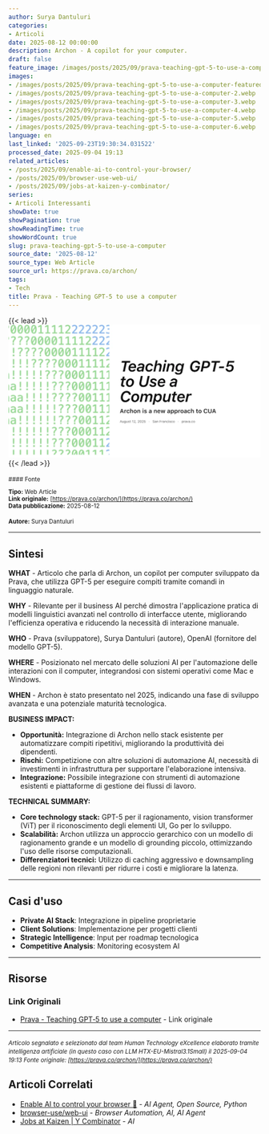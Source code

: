 ```yaml
---
author: Surya Dantuluri
categories:
- Articoli
date: 2025-08-12 00:00:00
description: Archon - A copilot for your computer.
draft: false
feature_image: /images/posts/2025/09/prava-teaching-gpt-5-to-use-a-computer-featured.webp
images:
- /images/posts/2025/09/prava-teaching-gpt-5-to-use-a-computer-featured.webp
- /images/posts/2025/09/prava-teaching-gpt-5-to-use-a-computer-2.webp
- /images/posts/2025/09/prava-teaching-gpt-5-to-use-a-computer-3.webp
- /images/posts/2025/09/prava-teaching-gpt-5-to-use-a-computer-4.webp
- /images/posts/2025/09/prava-teaching-gpt-5-to-use-a-computer-5.webp
- /images/posts/2025/09/prava-teaching-gpt-5-to-use-a-computer-6.webp
language: en
last_linked: '2025-09-23T19:30:34.031522'
processed_date: 2025-09-04 19:13
related_articles:
- /posts/2025/09/enable-ai-to-control-your-browser/
- /posts/2025/09/browser-use-web-ui/
- /posts/2025/09/jobs-at-kaizen-y-combinator/
series:
- Articoli Interessanti
showDate: true
showPagination: true
showReadingTime: true
showWordCount: true
slug: prava-teaching-gpt-5-to-use-a-computer
source_date: '2025-08-12'
source_type: Web Article
source_url: https://prava.co/archon/
tags:
- Tech
title: Prava - Teaching GPT‑5 to use a computer
---
```


{{< lead >}}
![Featured image](/images/posts/2025/09/prava-teaching-gpt-5-to-use-a-computer-featured.webp)
{{< /lead >}}

<small>
#### Fonte

**Tipo:** Web Article  
**Link originale:** [https://prava.co/archon/](https://prava.co/archon/)  
**Data pubblicazione:** 2025-08-12

**Autore:** Surya Dantuluri</small>

---

## Sintesi

**WHAT** - Articolo che parla di Archon, un copilot per computer sviluppato da Prava, che utilizza GPT-5 per eseguire compiti tramite comandi in linguaggio naturale.

**WHY** - Rilevante per il business AI perché dimostra l'applicazione pratica di modelli linguistici avanzati nel controllo di interfacce utente, migliorando l'efficienza operativa e riducendo la necessità di interazione manuale.

**WHO** - Prava (sviluppatore), Surya Dantuluri (autore), OpenAI (fornitore del modello GPT-5).

**WHERE** - Posizionato nel mercato delle soluzioni AI per l'automazione delle interazioni con il computer, integrandosi con sistemi operativi come Mac e Windows.

**WHEN** - Archon è stato presentato nel 2025, indicando una fase di sviluppo avanzata e una potenziale maturità tecnologica.

**BUSINESS IMPACT:**
- **Opportunità:** Integrazione di Archon nello stack esistente per automatizzare compiti ripetitivi, migliorando la produttività dei dipendenti.
- **Rischi:** Competizione con altre soluzioni di automazione AI, necessità di investimenti in infrastruttura per supportare l'elaborazione intensiva.
- **Integrazione:** Possibile integrazione con strumenti di automazione esistenti e piattaforme di gestione dei flussi di lavoro.

**TECHNICAL SUMMARY:**
- **Core technology stack:** GPT-5 per il ragionamento, vision transformer (ViT) per il riconoscimento degli elementi UI, Go per lo sviluppo.
- **Scalabilità:** Archon utilizza un approccio gerarchico con un modello di ragionamento grande e un modello di grounding piccolo, ottimizzando l'uso delle risorse computazionali.
- **Differenziatori tecnici:** Utilizzo di caching aggressivo e downsampling delle regioni non rilevanti per ridurre i costi e migliorare la latenza.

---

## Casi d'uso

- **Private AI Stack**: Integrazione in pipeline proprietarie
- **Client Solutions**: Implementazione per progetti clienti
- **Strategic Intelligence**: Input per roadmap tecnologica
- **Competitive Analysis**: Monitoring ecosystem AI

---



## Risorse

### Link Originali
- [Prava - Teaching GPT‑5 to use a computer](https://prava.co/archon/) - Link originale


---

*<small>Articolo segnalato e selezionato dal team Human Technology eXcellence elaborato tramite intelligenza artificiale (in questo caso con LLM HTX-EU-Mistral3.1Small) il 2025-09-04 19:13
Fonte originale: [https://prava.co/archon/](https://prava.co/archon/)</small>*

## Articoli Correlati

- [Enable AI to control your browser 🤖](/posts/2025/09/enable-ai-to-control-your-browser/) - *AI Agent, Open Source, Python*
- [browser-use/web-ui](/posts/2025/09/browser-use-web-ui/) - *Browser Automation, AI, AI Agent*
- [Jobs at Kaizen | Y Combinator](/posts/2025/09/jobs-at-kaizen-y-combinator/) - *AI*